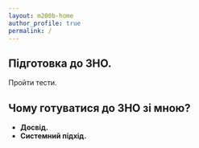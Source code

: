 ```yaml
---
layout: m200b-home
author_profile: true
permalink: /
---
```


## Підготовка до ЗНО.

Пройти тести.

## Чому готуватися до ЗНО зі мною?

 - **Досвід.**
 - **Системний підхід.**
